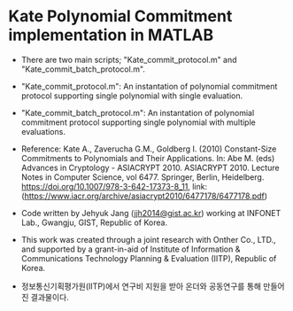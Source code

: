 # Kate Polynomial Commitment implementation in MATLAB

- There are two main scripts;  "Kate_commit_protocol.m" and "Kate_commit_batch_protocol.m".
- "Kate_commit_protocol.m": An instantation of polynomial commitment protocol supporting single polynomial with single evaluation.
- "Kate_commit_batch_protocol.m": An instantation of polynomial commitment protocol supporting single polynomial with multiple evaluations.
- Reference: Kate A., Zaverucha G.M., Goldberg I. (2010) Constant-Size Commitments to Polynomials and Their Applications. In: Abe M. (eds) Advances in Cryptology - ASIACRYPT 2010. ASIACRYPT 2010. Lecture Notes in Computer Science, vol 6477. Springer, Berlin, Heidelberg. https://doi.org/10.1007/978-3-642-17373-8_11, link: (https://www.iacr.org/archive/asiacrypt2010/6477178/6477178.pdf)
- Code written by Jehyuk Jang (jjh2014@gist.ac.kr) working at INFONET Lab., Gwangju, GIST, Republic of Korea.
 
- This work was created through a joint research with Onther Co., LTD., and supported by a grant-in-aid of Institute of Information & Communications Technology Planning & Evaluation (IITP), Republic of Korea.
- 정보통신기획평가원(IITP)에서 연구비 지원을 받아 온더와 공동연구를 통해 만들어진 결과물이다.
